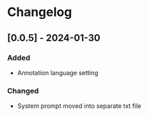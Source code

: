 # Changelog

## [0.0.5] - 2024-01-30

### Added

- Annotation language setting

### Changed

- System prompt moved into separate txt file